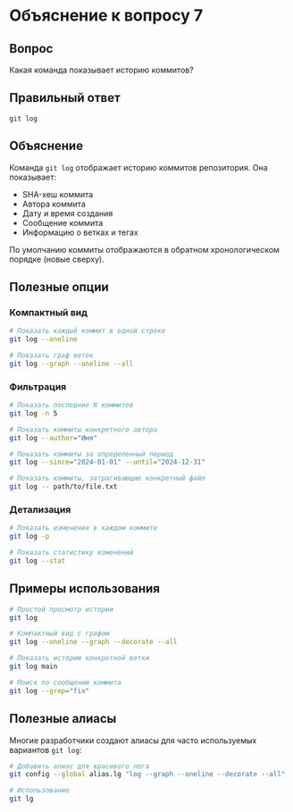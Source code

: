 # Объяснение к вопросу 7

## Вопрос
Какая команда показывает историю коммитов?

## Правильный ответ
`git log`

## Объяснение
Команда `git log` отображает историю коммитов репозитория. Она показывает:

- SHA-хеш коммита
- Автора коммита
- Дату и время создания
- Сообщение коммита
- Информацию о ветках и тегах

По умолчанию коммиты отображаются в обратном хронологическом порядке (новые сверху).

## Полезные опции

### Компактный вид
```bash
# Показать каждый коммит в одной строке
git log --oneline

# Показать граф веток
git log --graph --oneline --all
```

### Фильтрация
```bash
# Показать последние N коммитов
git log -n 5

# Показать коммиты конкретного автора
git log --author="Имя"

# Показать коммиты за определенный период
git log --since="2024-01-01" --until="2024-12-31"

# Показать коммиты, затрагивающие конкретный файл
git log -- path/to/file.txt
```

### Детализация
```bash
# Показать изменения в каждом коммите
git log -p

# Показать статистику изменений
git log --stat
```

## Примеры использования
```bash
# Простой просмотр истории
git log

# Компактный вид с графом
git log --oneline --graph --decorate --all

# Показать историю конкретной ветки
git log main

# Поиск по сообщению коммита
git log --grep="fix"
```

## Полезные алиасы
Многие разработчики создают алиасы для часто используемых вариантов `git log`:

```bash
# Добавить алиас для красивого лога
git config --global alias.lg "log --graph --oneline --decorate --all"

# Использование
git lg
```
